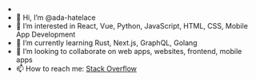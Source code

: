 -
- 👋 Hi, I’m @ada-hatelace
- 👀 I’m interested in React, Vue, Python, JavaScript, HTML, CSS, Mobile App Development
- 🌱 I’m currently learning Rust, Next.js, GraphQL, Golang
- 💞️ I’m looking to collaborate on web apps, websites, frontend, mobile apps
- 📫 How to reach me: [Stack Overflow](https://stackoverflow.com/users/18255152/programmatically)

<!---
ada-hatelace/ada-hatelace is a ✨ special ✨ repository because its `README.md` (this file) appears on your GitHub profile.
You can click the Preview link to take a look at your changes.
--->